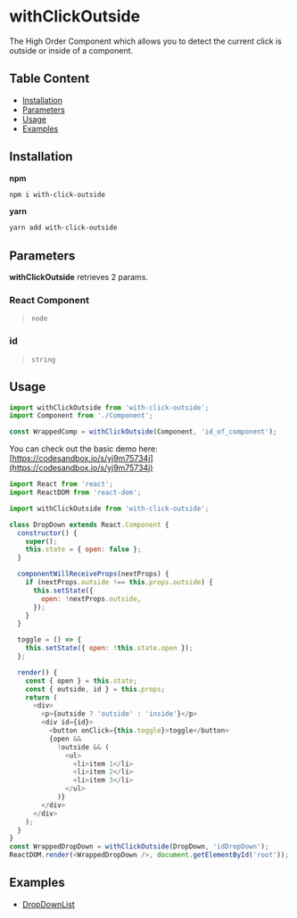 # withClickOutside

The High Order Component which allows you to detect the current click is outside or inside of a component.

## Table Content

 - [Installation](https://github.com/davidnguyen179/with-click-outside#installation)
 - [Parameters](https://github.com/davidnguyen179/with-click-outside#parameters)
 - [Usage](https://github.com/davidnguyen179/with-click-outside#usage)
 - [Examples](https://github.com/davidnguyen179/with-click-outside#examples)

## Installation

**npm**
```bash
npm i with-click-outside
```

**yarn**
```bash
yarn add with-click-outside
```

## Parameters

**withClickOutside** retrieves 2 params.

### React Component
> `node`

### id
> `string`

## Usage

```js
import withClickOutside from 'with-click-outside';
import Component from './Component';

const WrappedComp = withClickOutside(Component, 'id_of_component');
```

You can check out the basic demo here: [https://codesandbox.io/s/yj9m75734j](https://codesandbox.io/s/yj9m75734j)

```js
import React from 'react';
import ReactDOM from 'react-dom';

import withClickOutside from 'with-click-outside';

class DropDown extends React.Component {
  constructor() {
    super();
    this.state = { open: false };
  }

  componentWillReceiveProps(nextProps) {
    if (nextProps.outside !== this.props.outside) {
      this.setState({
        open: !nextProps.outside,
      });
    }
  }

  toggle = () => {
    this.setState({ open: !this.state.open });
  };

  render() {
    const { open } = this.state;
    const { outside, id } = this.props;
    return (
      <div>
        <p>{outside ? 'outside' : 'inside'}</p>
        <div id={id}>
          <button onClick={this.toggle}>toggle</button>
          {open &&
            !outside && (
              <ul>
                <li>item 1</li>
                <li>item 2</li>
                <li>item 3</li>
              </ul>
            )}
        </div>
      </div>
    );
  }
}
const WrappedDropDown = withClickOutside(DropDown, 'idDropDown');
ReactDOM.render(<WrappedDropDown />, document.getElementById('root'));
```

## Examples
- [DropDownList](https://github.com/davidnguyen179/with-click-outside/tree/master/examples/dropdownlist)
